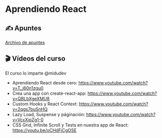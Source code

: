# Aprendiendo React
## ✍ Apuntes

[Archivo de apuntes](docus/e2molin.md)
## 🎬 Vídeos del curso

El curso lo imparte @midudev

* Aprendiendo React desde cero: https://www.youtube.com/watch?v=T_j60n1zgu0
* Crea una app con create-react-app: https://www.youtube.com/watch?v=QBLbXgeXMU8
* Custom Hooks y React Context: https://www.youtube.com/watch?v=2qgs7buSnHQ
* Lazy Load, Suspense y páginación: https://www.youtube.com/watch?v=VcxXipZg1-0
* CSS Grid, Infinite Scroll y Tests en nuestra app de React: https://youtu.be/oCHdFiCgOSE



